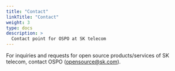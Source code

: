 ```yaml
---
title: "Contact"
linkTitle: "Contact"
weight: 3
type: docs
description: >
  Contact point for OSPO at SK telecom
---
```


For inquiries and requests for open source products/services of SK telecom, contact OSPO (opensource@sk.com).